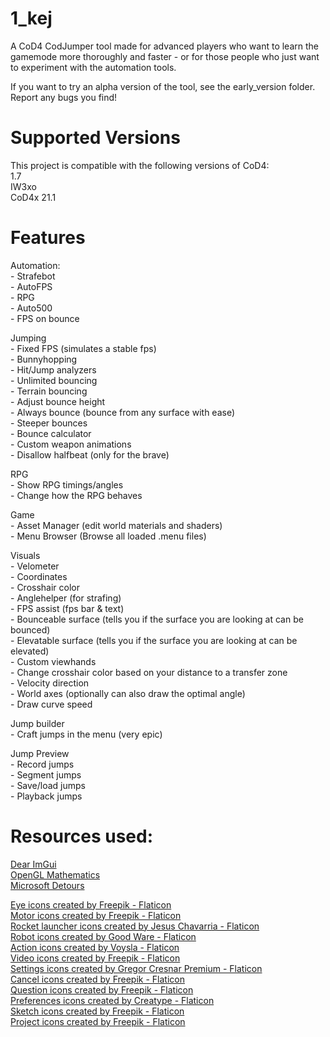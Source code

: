 # 1_kej
A CoD4 CodJumper tool made for advanced players who want to learn the gamemode more thoroughly and faster - or for those people who just want to experiment with the automation tools. 

If you want to try an alpha version of the tool, see the early_version folder.
Report any bugs you find!

# Supported Versions


This project is compatible with the following versions of CoD4:\
1.7\
IW3xo\
CoD4x 21.1


# Features


Automation:\
	- Strafebot\
	- AutoFPS\
	- RPG\
	- Auto500\
	- FPS on bounce

Jumping  \
	- Fixed FPS (simulates a stable fps)\
	- Bunnyhopping\
	- Hit/Jump analyzers\
	- Unlimited bouncing\
	- Terrain bouncing\
	- Adjust bounce height\
	- Always bounce (bounce from any surface with ease)\
	- Steeper bounces\
	- Bounce calculator\
	- Custom weapon animations\
	- Disallow halfbeat (only for the brave)

RPG\
	- Show RPG timings/angles\
	- Change how the RPG behaves

Game\
	- Asset Manager (edit world materials and shaders)\
	- Menu Browser (Browse all loaded .menu files)

Visuals\
	- Velometer\
	- Coordinates\
	- Crosshair color\
	- Anglehelper (for strafing)\
	- FPS assist (fps bar & text)\
	- Bounceable surface (tells you if the surface you are looking at can be bounced)\
	- Elevatable surface (tells you if the surface you are looking at can be elevated)\
	- Custom viewhands\
	- Change crosshair color based on your distance to a transfer zone\
	- Velocity direction\
	- World axes (optionally can also draw the optimal angle)\
	- Draw curve speed

Jump builder\
	- Craft jumps in the menu (very epic)

Jump Preview \
	- Record jumps\
	- Segment jumps\
	- Save/load jumps\
	- Playback jumps



# Resources used: 

<a href="https://github.com/ocornut/imgui" title="imgui">Dear ImGui</a>\
<a href="https://github.com/g-truc/glm" title="glm">OpenGL Mathematics</a>\
<a href="https://github.com/microsoft/Detours" title="detours">Microsoft Detours</a>


<a href="https://www.flaticon.com/free-icons/eye" title="eye icons">Eye icons created by Freepik - Flaticon</a>\
<a href="https://www.flaticon.com/free-icons/motor" title="motor icons">Motor icons created by Freepik - Flaticon</a>\
<a href="https://www.flaticon.com/free-icons/rocket-launcher" title="rocket launcher icons">Rocket launcher icons created by Jesus Chavarria - Flaticon</a>\
<a href="https://www.flaticon.com/free-icons/robot" title="robot icons">Robot icons created by Good Ware - Flaticon</a>\
<a href="https://www.flaticon.com/free-icons/action" title="action icons">Action icons created by Voysla - Flaticon</a>\
<a href="https://www.flaticon.com/free-icons/video" title="video icons">Video icons created by Freepik - Flaticon</a>\
<a href="https://www.flaticon.com/free-icons/settings" title="settings icons">Settings icons created by Gregor Cresnar Premium - Flaticon</a>\
<a href="https://www.flaticon.com/free-icons/cancel" title="cancel icons">Cancel icons created by Freepik - Flaticon</a>\
<a href="https://www.flaticon.com/free-icons/question" title="question icons">Question icons created by Freepik - Flaticon</a>\
<a href="https://www.flaticon.com/free-icons/preferences" title="preferences icons">Preferences icons created by Creatype - Flaticon</a>\
<a href="https://www.flaticon.com/free-icons/sketch" title="sketch icons">Sketch icons created by Freepik - Flaticon</a>\
<a href="https://www.flaticon.com/free-icons/project" title="project icons">Project icons created by Freepik - Flaticon</a>

